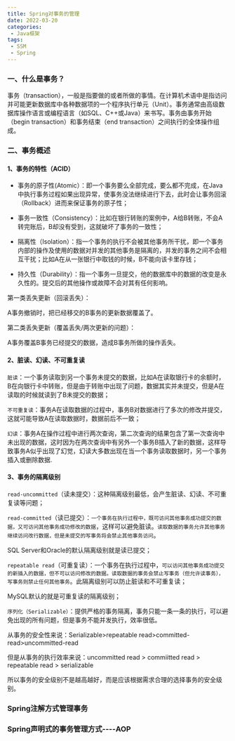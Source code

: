 ```yaml
---
title: Spring对事务的管理
date: 2022-03-20
categories:
 - Java框架
tags:
 - SSM
 - Spring
---
```



### 一、什么是事务？

事务（transaction），一般是指要做的或者所做的事情。在计算机术语中是指访问并可能更新数据库中各种数据项的一个程序执行单元（Unit）。事务通常由高级数据库操作语言或编程语言（如SQL、C++或Java）来书写。事务由事务开始（begin transaction）和事务结束（end transaction）之间执行的全体操作组成。

### 二、事务概述

#### 1、事务的特性（ACID）

* 事务的原子性(Atomic）：即一个事务要么全部完成，要么都不完成，在Java中执行事务过程如果出现异常，使事务没法继续进行下去，此时会让事务回滚（Rollback）进而来保证事务的原子性；

* 事务一致性（Consistency）：比如在银行转账的案例中，A给B转账，不会A转完账后，B却没有受到，这就破坏了事务的一致性；

* 隔离性（Isolation）：指一个事务的执行不会被其他事务所干扰，即一个事务内部的操作及使用的数据对并发的其他事务是隔离的，并发的事务之间不会相互干扰；比如A在从一张银行中取钱的时候，B不能向该卡里存钱；

* 持久性（Durability）：指一个事务一旦提交，他的数据库中的数据的改变是永久性的。提交后的其他操作或故障不会对其有任何影响。


第一类丢失更新（回滚丢失）：

A事务撤销时，把已经移交的B事务的更新数据覆盖了。

第二类丢失更新（覆盖丢失/两次更新的问题）：

A事务覆盖B事务已经提交的数据，造成B事务所做的操作丢失。

#### 2、脏读、幻读、不可重复读

`脏读`：一个事务读取到另一个事务未提交的数据，比如A在读取银行卡的余额时，B在向银行卡中转账，但是由于转账中出现了问题，数据其实并未提交，但是A在读取的时候就读到了B未提交的数据；

`不可重复读`：事务A在读取数据的过程中，事务B对数据进行了多次的修改并提交，这就可能导致A在读取数据时，数据前后不一致；

`幻读`：事务A在操作过程中进行两次查询，第二次查询的结果包含了第一次查询中未出现的数据，这时因为在两次查询中有另外一个事务B插入了新的数据，这样导致事务A似乎出现了幻觉，幻读大多数出现在当一个事务读取数据时，另一个事务插入或删除数据.

#### 3、事务的隔离级别

`read-uncommitted`（读未提交）：这种隔离级别最低，会产生脏读、幻读、不可重复读等问题；

`read-committed`（读已提交）：`一个事务在执行过程中，既可访问其他事务成功提交的数据，又可访问其他事务成功修改的数据`，这样可以避免脏读。`读取数据的事务允许其他事务继续访问改行数据，但是未提交的写事务将会禁止其他事务访问`。

SQL Server和Oracle的默认隔离级别就是读已提交；

`repeatable read`（可重复读）：一个事务在执行过程中，`可以访问其他事务成功提交的新插入的数据，但不可以访问修改的数据。读取数据的事务会禁止写事务（但允许读事务），写事务则禁止任何其他事务`。此隔离级别可以防止脏读和不可重复读；

MySQL默认的就是可重复读的隔离级别；

`序列化（Serializable）`：提供严格的事务隔离，事务只能一条一条的执行，可以避免出现的所有问题，但是事务不能并发执行，效率很低。

从事务的安全性来说：Serializable>repeatable read>committed-read>uncommitted-read

但是从事务的执行效率来说：uncommitted read > commiitted read > repeatable read > serializable

所以事务的安全级别不是越高越好，而是应该根据需求合理的选择事务的安全级别。

### Spring注解方式管理事务

### Spring声明式的事务管理方式----AOP

